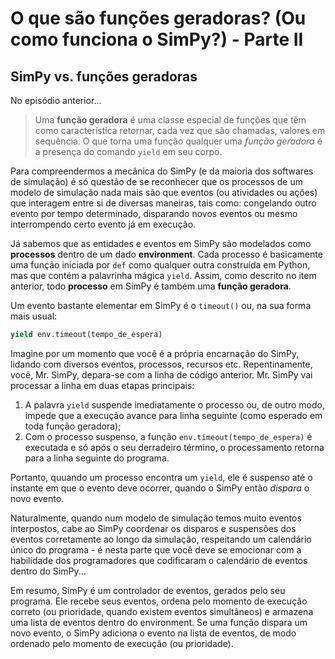 # O que são funções geradoras? (Ou como funciona o SimPy?) - Parte II

## SimPy vs. funções geradoras

No episódio anterior...
>Uma **função geradora** é uma classe especial de funções que têm como característica retornar, cada vez que são chamadas, valores em sequência. O que torna uma função qualquer uma *função geradora* é a presença do comando ```yield``` em seu corpo.

Para compreendermos a mecânica do SimPy (e da maioria dos softwares de simulação) é só questão de se reconhecer que os processos de um modelo de simulação nada mais são que eventos (ou atividades ou ações) que interagem entre si de diversas maneiras, tais como: congelando outro evento por tempo determinado, disparando novos eventos ou mesmo interrompendo certo evento já em execução.

Já sabemos que as entidades e eventos em SimPy são modelados como **processos** dentro de um dado **environment**. Cada processo é basicamente uma função iniciada por ```def``` como qualquer outra construída em Python, mas que contém a palavrinha mágica ```yield```. Assim, como descrito no item anterior, todo **processo** em SimPy é também uma **função geradora**.

Um evento bastante elementar em SimPy é o ```timeout()``` ou, na sua forma mais usual:

```python
yield env.timeout(tempo_de_espera)
```

Imagine por um momento que você é a própria encarnação do SimPy, lidando com diversos eventos, processos, recursos etc. Repentinamente, você, Mr. SimPy, depara-se com a linha de código anterior. Mr. SimPy vai processar a linha em duas etapas principais:
1. A palavra ```yield``` suspende imediatamente o processo ou, de outro modo, impede que a execução avance para linha seguinte (como esperado em toda função geradora);
2. Com o processo suspenso, a função ```env.timeout(tempo_de_espera)``` é executada e só após o seu derradeiro término, o processamento retorna para a linha seguinte do programa. 


Portanto, quuando um processo encontra um ```yield```, ele é suspenso até o instante em que o evento deve ocorrer, quando o SimPy então *dispara* o novo evento. 

Naturalmente, quando num modelo de simulação temos muito eventos interpostos, cabe ao SimPy coordenar os disparos e suspensões dos eventos corretamente ao longo da simulação, respeitando um calendário único do programa - é nesta parte que você deve se emocionar com a habilidade dos programadores que codificaram o calendário de eventos dentro do SimPy...

Em resumo, SimPy é um controlador de eventos, gerados pelo seu programa. Ele recebe seus eventos, ordena pelo momento de execução correto (ou prioridade, quando existem eventos simultâneos) e armazena uma lista de eventos dentro do environment. Se uma função dispara um novo evento, o SimPy adiciona o evento na lista de eventos, de modo ordenado pelo momento de execução (ou prioridade).

